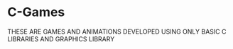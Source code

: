 # C-Games
THESE ARE GAMES AND ANIMATIONS DEVELOPED USING ONLY BASIC C LIBRARIES AND GRAPHICS LIBRARY
